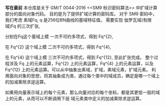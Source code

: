 **写在最前**
本仓库是关于 GM/T 0044-2016 <<SM9 标识密码算法>> 中扩域计算部分的面向对象代码。
目的是为了提供扩域计算的密码库。
对于 SM9 密码中，我们考虑 素域Fq, q 是256位BN曲线的基域特征值。
需要实现 伽罗瓦域(有限域)Fq 的三次扩张,

分别在Fq这个基域上模 一次不可约多项式，得到 Fq^{2},

在 Fq^{2} 这个域上模 二次不可约多项式，得到 Fq^{4},

在 Fq^{4} 这个域上模 三次不可约多项式，得到 Fq^{12}, 至此扩张完成。
整个过程涉及 Fq 上的元素运算，Fq^{2} 上的元素运算，Fq^{4} 上的元素运算，以及 Fq^{12}
上的元素运算。可以从中抽象出素域，扩域，素域元素，扩域元素。
利用面向对象的思想，将其抽象成为类，通过每个类中的域成员，确定是哪一个域上的加减乘除求逆运算。

如果用向量表示域上的每个元素，那么向量对应的每个坐标，都是其更低一层的域上的元素，从而可以不断调用下层
域元素类中定义的加减乘除求逆运算。

